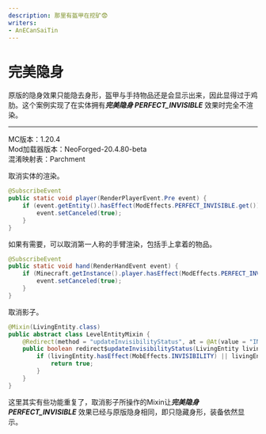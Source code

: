```yaml
---
description: 那里有盔甲在挖矿😨
writers:
- AnECanSaiTin
---
```


# 完美隐身
原版的隐身效果只能隐去身形，盔甲与手持物品还是会显示出来，因此显得过于鸡肋。这个案例实现了在实体拥有***完美隐身 PERFECT_INVISIBLE*** 效果时完全不渲染。

---

MC版本：1.20.4  
Mod加载器版本：NeoForged-20.4.80-beta  
混淆映射表：Parchment

取消实体的渲染。
```java
@SubscribeEvent
public static void player(RenderPlayerEvent.Pre event) {
    if (event.getEntity().hasEffect(ModEffects.PERFECT_INVISIBLE.get())) {
        event.setCanceled(true);
    }
}
```
如果有需要，可以取消第一人称的手臂渲染，包括手上拿着的物品。
```java
@SubscribeEvent
public static void hand(RenderHandEvent event) {
    if (Minecraft.getInstance().player.hasEffect(ModEffects.PERFECT_INVISIBLE.get())) {
        event.setCanceled(true);
    }
}
```
取消影子。
```java
@Mixin(LivingEntity.class)
public abstract class LevelEntityMixin {
    @Redirect(method = "updateInvisibilityStatus", at = @At(value = "INVOKE", target = "Lnet/minecraft/world/entity/LivingEntity;hasEffect(Lnet/minecraft/world/effect/MobEffect;)Z"))
    public boolean redirect$updateInvisibilityStatus(LivingEntity livingEntity, MobEffect effect) {
        if (livingEntity.hasEffect(MobEffects.INVISIBILITY) || livingEntity.hasEffect(MobEffects.PERFECT_INVISIBLE.get())) {
            return true;
        }
    }
}
```
这里其实有些功能重复了，取消影子所操作的Mixin让***完美隐身 PERFECT_INVISIBLE*** 效果已经与原版隐身相同，即只隐藏身形，装备依然显示。